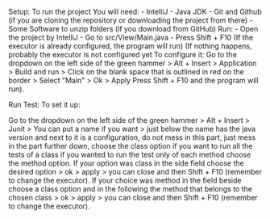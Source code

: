 Setup:
    To run the project You will need:
   	 - IntelliJ
   	 - Java JDK
   	 - Git and Github (if you are cloning the repository or downloading the project from there)
   	 - Some Software to unzip folders (if you download from GitHub)
Run:
    - Open the project by IntelliJ
    - Go to src/View/Main.java
    - Press Shift + F10 (If the executor is already configured, the program will run)
    (If nothing happens, probably the executor is not configured yet
   	 To configure it: Go to the dropdown on the left side of the green hammer > Alt + Insert > Application > Build and run > Click 		on the blank space that is outlined in red on the border > Select "Main" > Ok > Apply
    	Press Shift + F10 and the program will run).
    
Run Test:
    To set it up:
 
  Go to the dropdown on the left side of the green hammer > Alt + Insert > Junit > You can put a name if you want >
  just below the name has the java version and next to it is a configuration, do not mess in this part,
  just mess in the part further down, choose the class option if you want to run all the tests of a class
  if you wanted to run the test only of each method choose the method option. If your option was class in the side
  field choose the desired option > ok > apply > you can close and then Shift + F10 (remember to change the executor).
  If your choice was method in the field beside choose a class option and in the following the method that belongs to the chosen class >
  ok > apply > you can close and then Shift + F10 (remember to change the executor).
